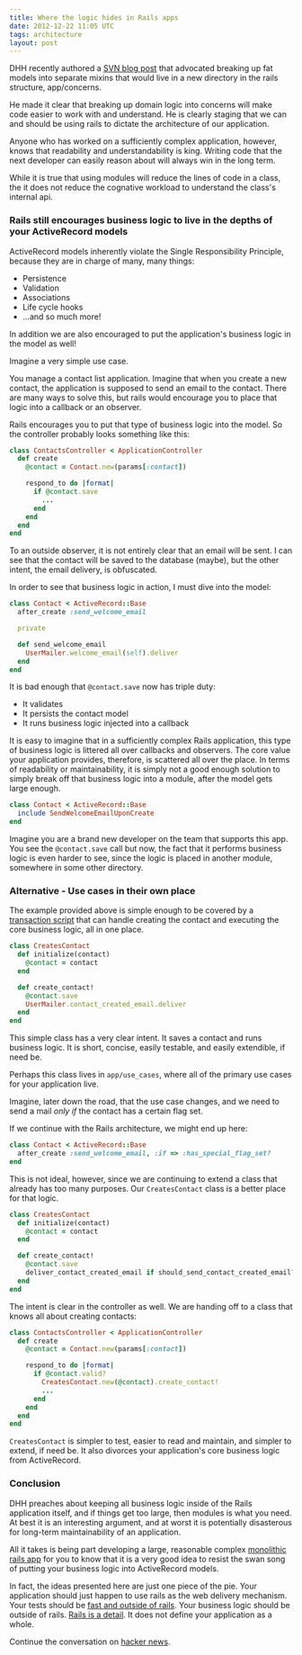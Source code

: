 ```yaml
---
title: Where the logic hides in Rails apps
date: 2012-12-22 11:05 UTC
tags: architecture
layout: post
---
```


DHH recently authored a [SVN blog post](http://37signals.com/svn/posts/3372-put-chubby-models-on-a-diet-with-concerns) that advocated breaking up fat models into separate mixins that would live in a new directory in the rails structure, app/concerns.

He made it clear that breaking up domain logic into concerns will make code easier to work with and understand.   He is clearly staging that we can and should be using rails to dictate the architecture of our application.

Anyone who has worked on a sufficiently complex application, however, knows that readability and understandability is king.  Writing code that the next developer can easily reason about will always win in the long term.

While it is true that using modules will reduce the lines of code in a class, the it does not reduce the cognative workload to understand the class's internal api.
<!--more-->

### Rails still encourages business logic to live in the depths of your ActiveRecord models


ActiveRecord models inherently violate the Single Responsibility Principle, because they are in charge of many, many things:

 * Persistence
 * Validation
 * Associations
 * Life cycle hooks
 * ...and so much more!

In addition we are also encouraged to put the application's business logic in the model as well!

Imagine a very simple use case.

You manage a contact list application.  Imagine that when you create a new contact, the application is supposed to send an email to the contact.  There are many ways to solve this, but rails would encourage you to place that logic into a callback or an observer.

Rails encourages you to put that type of business logic into the model.  So the controller probably looks something like this:

```ruby
class ContactsController < ApplicationController
  def create
    @contact = Contact.new(params[:contact])

    respond_to do |format|
      if @contact.save
        ...
      end
    end
  end
end
```

To an outside observer, it is not entirely clear that an email will be sent.  I can see that the contact will be saved to the database (maybe), but the other intent, the email delivery, is obfuscated.

In order to see that business logic in action, I must dive into the model:

```ruby
class Contact < ActiveRecord::Base
  after_create :send_welcome_email

  private

  def send_welcome_email
    UserMailer.welcome_email(self).deliver
  end
end
```

It is bad enough that `@contact.save` now has triple duty:

 * It validates
 * It persists the contact model
 * It runs business logic injected into a callback

It is easy to imagine that in a sufficiently complex Rails application, this type of business logic is littered all over callbacks and observers.  The core value your application provides, therefore, is scattered all over the place.  In terms of
readability or maintainability, it is simply not a good enough solution to simply break off that business logic into a module, after the model gets large enough.

```ruby
class Contact < ActiveRecord::Base
  include SendWelcomeEmailUponCreate
end
```

Imagine you are a brand new developer on the team that supports this app.  You see the `@contact.save` call but now, the fact that it performs business logic is even harder to see, since the logic is placed in another module, somewhere in some other directory.

### Alternative - Use cases in their own place

The example provided above is simple enough to be covered by a [transaction script](http://martinfowler.com/eaaCatalog/transactionScript.html) that can handle creating the contact and executing the core business logic, all in one place.

```ruby
class CreatesContact
  def initialize(contact)
    @contact = contact
  end

  def create_contact!
    @contact.save
    UserMailer.contact_created_email.deliver
  end
end
```

This simple class has a very clear intent.  It saves a contact and runs business logic.  It is short, concise, easily testable, and easily extendible, if need be.

Perhaps this class lives in `app/use_cases`, where all of the primary use cases for your application live.

Imagine, later down the road, that the use case changes, and we need to send a mail _only if_ the contact has a certain flag set.

If we continue with the Rails architecture, we might end up here:

```ruby
class Contact < ActiveRecord::Base
  after_create :send_welcome_email, :if => :has_special_flag_set?
end
```

This is not ideal, however,  since we are continuing to extend a class that already has too many purposes.  Our `CreatesContact` class is a better place for that logic.

```ruby
class CreatesContact
  def initialize(contact)
    @contact = contact
  end

  def create_contact!
    @contact.save
    deliver_contact_created_email if should_send_contact_created_email?
  end
end
```

The intent is clear in the controller as well.  We are handing off to a class that knows all about creating contacts:

```ruby
class ContactsController < ApplicationController
  def create
    @contact = Contact.new(params[:contact])

    respond_to do |format|
      if @contact.valid?
        CreatesContact.new(@contact).create_contact!
        ...
      end
    end
  end
end
```

`CreatesContact` is simpler to test, easier to read and maintain, and simpler to extend, if need be.  It also divorces your application's core business logic from ActiveRecord.

### Conclusion

DHH preaches about keeping all business logic inside of the Rails application itself, and if things get too large, then modules is what you need.  At best it is an interesting argument, and at worst it is potentially disasterous for long-term
maintainability of an application.

All it takes is being part developing a large, reasonable complex [monolithic rails app](http://confreaks.com/videos/1125-gogaruco2012-mega-rails) for you to know that it is a very good idea to resist the swan song of putting your business logic into ActiveRecord models.

In fact, the ideas presented here are just one piece of the pie.  Your application should just happen to use rails as the web delivery mechanism.  Your tests should be [fast and outside of
rails](http://www.confreaks.com/videos/641-gogaruco2011-fast-rails-tests).  Your business logic should be outside of rails.  [Rails is a detail](http://www.confreaks.com/videos/759-rubymidwest2011-keynote-architecture-the-lost-years).  It does not define your application as a whole.

Continue the conversation on [hacker
news](http://news.ycombinator.com/item?id=4960232).

